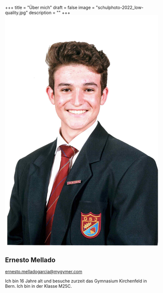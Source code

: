 +++
title = "Über mich"
draft = false
image = "schulphoto-2022_low-quality.jpg"
description = ""
+++
![](schulphoto-2022_low-quality.jpg)

## Ernesto Mellado

ernesto.melladogarcia@mygymer.com

Ich bin 16 Jahre alt und besuche zurzeit das Gymnasium Kirchenfeld in Bern. Ich bin in der Klasse M25C.